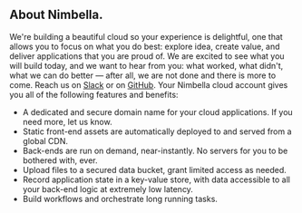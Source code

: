 ## About Nimbella.

We're building a beautiful cloud so your experience is delightful, one
that allows you to focus on what you do best: explore idea, create
value, and deliver applications that you are proud of. We are excited
to see what you will build today, and we want to hear from you: what
worked, what didn't, what we can do better — after all, we are not
done and there is more to come. Reach us on
[Slack](https://nimbella-community.slack.com/) or on
[GitHub](https://github.com/nimbella/nimbella-cli/issues). Your
Nimbella cloud account gives you all of the following features and
benefits:

- A dedicated and secure domain name for your cloud applications. If
  you need more, let us know.
- Static front-end assets are automatically deployed to and served
  from a global CDN.
- Back-ends are run on demand, near-instantly. No servers for you to
  be bothered with, ever.
- Upload files to a secured data bucket, grant limited access as
  needed.
- Record application state in a key-value store, with data accessible
  to all your back-end logic at extremely low latency.
- Build workflows and orchestrate long running tasks.
